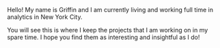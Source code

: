Hello! My name is Griffin and I am currently living and working full time in analytics in New York City.

You will see this is where I keep the projects that I am working on in my spare time. I hope you find them as interesting and insightful as I do!
<!---
griffstone/griffstone is a ✨ special ✨ repository because its `README.md` (this file) appears on your GitHub profile.
You can click the Preview link to take a look at your changes.
--->
